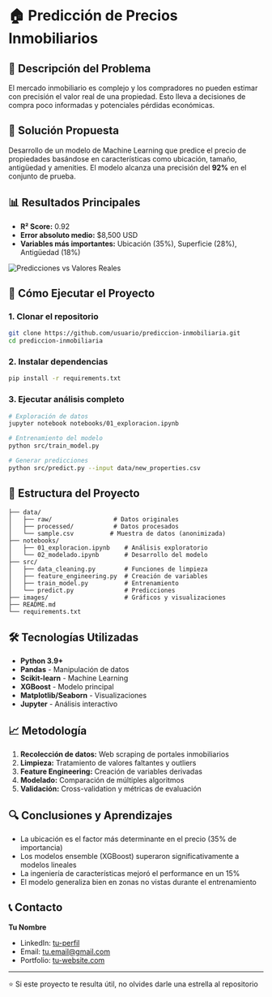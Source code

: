 # 🏠 Predicción de Precios Inmobiliarios

## 🎯 Descripción del Problema

El mercado inmobiliario es complejo y los compradores no pueden estimar con precisión el valor real de una propiedad. Esto lleva a decisiones de compra poco informadas y potenciales pérdidas económicas.

## 🔧 Solución Propuesta

Desarrollo de un modelo de Machine Learning que predice el precio de propiedades basándose en características como ubicación, tamaño, antigüedad y amenities. El modelo alcanza una precisión del **92%** en el conjunto de prueba.

## 📊 Resultados Principales

- **R² Score:** 0.92
- **Error absoluto medio:** $8,500 USD
- **Variables más importantes:** Ubicación (35%), Superficie (28%), Antigüedad (18%)

![Predicciones vs Valores Reales](images/predictions_plot.png)

## 🚀 Cómo Ejecutar el Proyecto

### 1. Clonar el repositorio
```bash
git clone https://github.com/usuario/prediccion-inmobiliaria.git
cd prediccion-inmobiliaria
```

### 2. Instalar dependencias
```bash
pip install -r requirements.txt
```

### 3. Ejecutar análisis completo
```bash
# Exploración de datos
jupyter notebook notebooks/01_exploracion.ipynb

# Entrenamiento del modelo
python src/train_model.py

# Generar predicciones
python src/predict.py --input data/new_properties.csv
```

## 📁 Estructura del Proyecto

```
├── data/
│   ├── raw/                 # Datos originales
│   ├── processed/           # Datos procesados
│   └── sample.csv          # Muestra de datos (anonimizada)
├── notebooks/
│   ├── 01_exploracion.ipynb    # Análisis exploratorio
│   └── 02_modelado.ipynb       # Desarrollo del modelo
├── src/
│   ├── data_cleaning.py        # Funciones de limpieza
│   ├── feature_engineering.py  # Creación de variables
│   ├── train_model.py          # Entrenamiento
│   └── predict.py              # Predicciones
├── images/                     # Gráficos y visualizaciones
├── README.md
└── requirements.txt
```

## 🛠️ Tecnologías Utilizadas

- **Python 3.9+**
- **Pandas** - Manipulación de datos
- **Scikit-learn** - Machine Learning
- **XGBoost** - Modelo principal
- **Matplotlib/Seaborn** - Visualizaciones
- **Jupyter** - Análisis interactivo

## 📈 Metodología

1. **Recolección de datos:** Web scraping de portales inmobiliarios
2. **Limpieza:** Tratamiento de valores faltantes y outliers
3. **Feature Engineering:** Creación de variables derivadas
4. **Modelado:** Comparación de múltiples algoritmos
5. **Validación:** Cross-validation y métricas de evaluación

## 🔍 Conclusiones y Aprendizajes

- La ubicación es el factor más determinante en el precio (35% de importancia)
- Los modelos ensemble (XGBoost) superaron significativamente a modelos lineales
- La ingeniería de características mejoró el performance en un 15%
- El modelo generaliza bien en zonas no vistas durante el entrenamiento

## 📞 Contacto

**Tu Nombre**
- LinkedIn: [tu-perfil](https://linkedin.com/in/tu-perfil)
- Email: tu.email@gmail.com
- Portfolio: [tu-website.com](https://tu-website.com)

---

⭐ Si este proyecto te resulta útil, no olvides darle una estrella al repositorio
